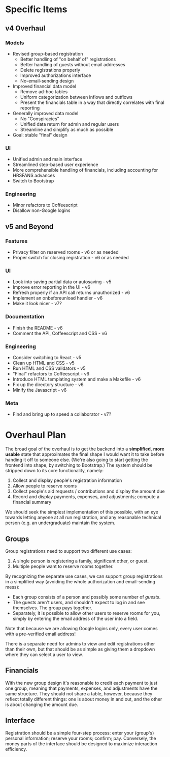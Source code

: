 # Specific Items

## v4 Overhaul

### Models
  * Revised group-based registration
      * Better handling of "on behalf of" registrations
      * Better handling of guests without email addresses
      * Delete registrations properly
      * Improved authorizations interface
      * No-email-sending design
  * Improved financial data model
      * Remove ad-hoc tables
      * Uniform categorization between inflows and outflows
      * Present the financials table in a way that directly correlates with final reporting
  * Generally improved data model
      * No "Conspiracies"
      * Unified data return for admin and regular users
      * Streamline and simplify as much as possible
  * Goal: stable "final" design

### UI
  * Unified admin and main interface
  * Streamlined step-based user experience
  * More comprehensible handling of financials, including accounting for HRSFANS advances
  * Switch to Bootstrap

### Engineering
  * Minor refactors to Coffeescript
  * Disallow non-Google logins


## v5 and Beyond

### Features
  * Privacy filter on reserved rooms - v6 or as needed
  * Proper switch for closing registration - v6 or as needed

### UI
  * Look into saving partial data or autosaving - v5
  * Improve error reporting in the UI - v6
  * Refresh properly if an API call returns unauthorized - v6
  * Implement an onbeforeunload handler - v6
  * Make it look nicer - v7?

### Documentation
  * Finish the README - v6
  * Comment the API, Coffeescript and CSS - v6

### Engineering
  * Consider switching to React - v5
  * Clean up HTML and CSS - v5
  * Run HTML and CSS validators - v5
  * "Final" refactors to Coffeescript - v6
  * Introduce HTML templating system and make a Makefile - v6
  * Fix up the directory structure - v6
  * Minify the Javascript - v6

### Meta
  * Find and bring up to speed a collaborator - v7?


# Overhaul Plan

The broad goal of the overhaul is to get the backend into a **simplified**, **more usable** state that approximates the final shape I would want it to take before handing it off to someone else.  (We're also going to start getting the frontend into shape, by switching to Bootstrap.)  The system should be stripped down to its core functionality, namely:
  1. Collect and display people's registration information
  1. Allow people to reserve rooms
  1. Collect people's aid requests / contributions and display the amount due
  1. Record and display payments, expenses, and adjustments; compute a financial summary

We should seek the simplest implementation of this possible, with an eye towards letting anyone at all run registration, and any reasonable technical person (e.g. an undergraduate) maintain the system.

## Groups

Group registrations need to support two different use cases:
  1. A single person is registering a family, significant other, or guest.
  1. Multiple people want to reserve rooms together.

By recognizing the separate use cases, we can support group registrations in a simplified way (avoiding the whole authorization and email-sending mess):
  * Each group consists of a person and possibly some number of *guests*.
  * The guests aren't users, and shouldn't expect to log in and see themselves.  The group pays together.
  * Separately, it is possible to allow other users to reserve rooms for you, simply by entering the email address of the user into a field.

Note that because we are allowing Google logins only, every user comes with a pre-verified email address!

There is a separate need for admins to view and edit registrations other than their own, but that should be as simple as giving them a dropdown where they can select a user to view.

## Financials

With the new group design it's reasonable to credit each payment to just one group, meaning that payments, expenses, and adjustments have the same structure.  They should not share a table, however, because they reflect totally different things: one is about money in and out, and the other is about changing the amount due.

## Interface

Registration should be a simple four-step process: enter your (group's) personal information; reserve your rooms; confirm; pay.  Conversely, the money parts of the interface should be designed to maximize interaction efficiency.

